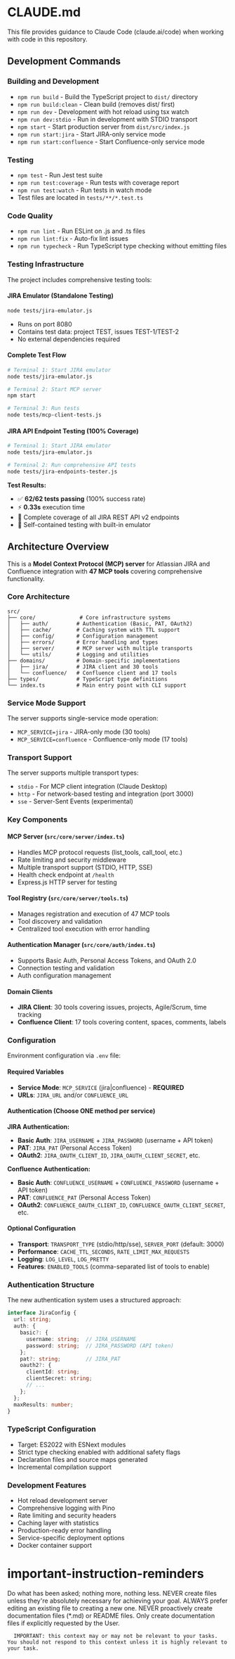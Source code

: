 # CLAUDE.md

This file provides guidance to Claude Code (claude.ai/code) when working with code in this repository.

## Development Commands

### Building and Development
- `npm run build` - Build the TypeScript project to `dist/` directory
- `npm run build:clean` - Clean build (removes dist/ first)
- `npm run dev` - Development with hot reload using tsx watch
- `npm run dev:stdio` - Run in development with STDIO transport
- `npm start` - Start production server from `dist/src/index.js`
- `npm run start:jira` - Start JIRA-only service mode
- `npm run start:confluence` - Start Confluence-only service mode

### Testing
- `npm test` - Run Jest test suite
- `npm run test:coverage` - Run tests with coverage report
- `npm run test:watch` - Run tests in watch mode
- Test files are located in `tests/**/*.test.ts`

### Code Quality
- `npm run lint` - Run ESLint on .js and .ts files
- `npm run lint:fix` - Auto-fix lint issues
- `npm run typecheck` - Run TypeScript type checking without emitting files

### Testing Infrastructure
The project includes comprehensive testing tools:

#### JIRA Emulator (Standalone Testing)
```bash
node tests/jira-emulator.js
```
- Runs on port 8080
- Contains test data: project TEST, issues TEST-1/TEST-2
- No external dependencies required

#### Complete Test Flow
```bash
# Terminal 1: Start JIRA emulator
node tests/jira-emulator.js

# Terminal 2: Start MCP server  
npm start

# Terminal 3: Run tests
node tests/mcp-client-tests.js
```

#### JIRA API Endpoint Testing (100% Coverage)
```bash
# Terminal 1: Start JIRA emulator
node tests/jira-emulator.js

# Terminal 2: Run comprehensive API tests
node tests/jira-endpoints-tester.js
```

**Test Results:**
- ✅ **62/62 tests passing** (100% success rate)
- ⚡ **0.33s** execution time  
- 🎯 Complete coverage of all JIRA REST API v2 endpoints
- 🔧 Self-contained testing with built-in emulator

## Architecture Overview

This is a **Model Context Protocol (MCP) server** for Atlassian JIRA and Confluence integration with **47 MCP tools** covering comprehensive functionality.

### Core Architecture
```
src/
├── core/              # Core infrastructure systems
│   ├── auth/         # Authentication (Basic, PAT, OAuth2)
│   ├── cache/        # Caching system with TTL support
│   ├── config/       # Configuration management
│   ├── errors/       # Error handling and types
│   ├── server/       # MCP server with multiple transports
│   └── utils/        # Logging and utilities
├── domains/          # Domain-specific implementations
│   ├── jira/         # JIRA client and 30 tools
│   └── confluence/   # Confluence client and 17 tools
├── types/            # TypeScript type definitions
└── index.ts          # Main entry point with CLI support
```

### Service Mode Support
The server supports single-service mode operation:
- `MCP_SERVICE=jira` - JIRA-only mode (30 tools)
- `MCP_SERVICE=confluence` - Confluence-only mode (17 tools)

### Transport Support
The server supports multiple transport types:
- `stdio` - For MCP client integration (Claude Desktop)
- `http` - For network-based testing and integration (port 3000)
- `sse` - Server-Sent Events (experimental)

### Key Components

#### MCP Server (`src/core/server/index.ts`)
- Handles MCP protocol requests (list_tools, call_tool, etc.)
- Rate limiting and security middleware
- Multiple transport support (STDIO, HTTP, SSE)
- Health check endpoint at `/health`
- Express.js HTTP server for testing

#### Tool Registry (`src/core/server/tools.ts`)
- Manages registration and execution of 47 MCP tools
- Tool discovery and validation
- Centralized tool execution with error handling

#### Authentication Manager (`src/core/auth/index.ts`)
- Supports Basic Auth, Personal Access Tokens, and OAuth 2.0
- Connection testing and validation
- Auth configuration management

#### Domain Clients
- **JIRA Client**: 30 tools covering issues, projects, Agile/Scrum, time tracking
- **Confluence Client**: 17 tools covering content, spaces, comments, labels

### Configuration
Environment configuration via `.env` file:

#### Required Variables
- **Service Mode**: `MCP_SERVICE` (jira|confluence) - **REQUIRED**
- **URLs**: `JIRA_URL` and/or `CONFLUENCE_URL` 

#### Authentication (Choose ONE method per service)
**JIRA Authentication:**
- **Basic Auth**: `JIRA_USERNAME` + `JIRA_PASSWORD` (username + API token)
- **PAT**: `JIRA_PAT` (Personal Access Token)
- **OAuth2**: `JIRA_OAUTH_CLIENT_ID`, `JIRA_OAUTH_CLIENT_SECRET`, etc.

**Confluence Authentication:**
- **Basic Auth**: `CONFLUENCE_USERNAME` + `CONFLUENCE_PASSWORD` (username + API token)
- **PAT**: `CONFLUENCE_PAT` (Personal Access Token)  
- **OAuth2**: `CONFLUENCE_OAUTH_CLIENT_ID`, `CONFLUENCE_OAUTH_CLIENT_SECRET`, etc.

#### Optional Configuration
- **Transport**: `TRANSPORT_TYPE` (stdio/http/sse), `SERVER_PORT` (default: 3000)
- **Performance**: `CACHE_TTL_SECONDS`, `RATE_LIMIT_MAX_REQUESTS`
- **Logging**: `LOG_LEVEL`, `LOG_PRETTY`
- **Features**: `ENABLED_TOOLS` (comma-separated list of tools to enable)

### Authentication Structure
The new authentication system uses a structured approach:

```typescript
interface JiraConfig {
  url: string;
  auth: {
    basic?: {
      username: string;  // JIRA_USERNAME
      password: string;  // JIRA_PASSWORD (API token)
    };
    pat?: string;        // JIRA_PAT
    oauth2?: {
      clientId: string;
      clientSecret: string;
      // ...
    };
  };
  maxResults: number;
}
```

### TypeScript Configuration
- Target: ES2022 with ESNext modules
- Strict type checking enabled with additional safety flags
- Declaration files and source maps generated
- Incremental compilation support

### Development Features
- Hot reload development server
- Comprehensive logging with Pino
- Rate limiting and security headers
- Caching layer with statistics
- Production-ready error handling
- Service-specific deployment options
- Docker container support

# important-instruction-reminders
Do what has been asked; nothing more, nothing less.
NEVER create files unless they're absolutely necessary for achieving your goal.
ALWAYS prefer editing an existing file to creating a new one.
NEVER proactively create documentation files (*.md) or README files. Only create documentation files if explicitly requested by the User.

      
      IMPORTANT: this context may or may not be relevant to your tasks. You should not respond to this context unless it is highly relevant to your task.
